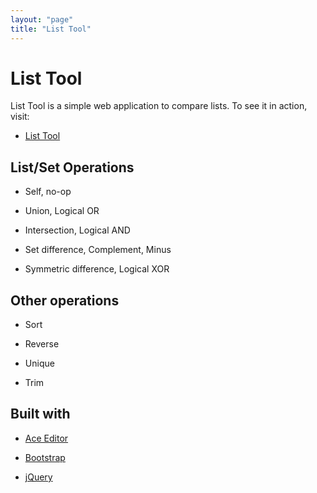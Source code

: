 ```yaml
---
layout: "page"
title: "List Tool"
---
```

# List Tool

List Tool is a simple web application to compare lists. To see it in
action, visit:

- [List Tool](http://skratchdot.github.io/list-tool/)


## List/Set Operations

- Self, no-op

- Union, Logical OR

- Intersection, Logical AND

- Set difference, Complement, Minus

- Symmetric difference, Logical XOR


## Other operations

- Sort

- Reverse

- Unique

- Trim

## Built with

- [Ace Editor](https://github.com/ajaxorg/ace/)

- [Bootstrap](http://twitter.github.com/bootstrap/)

- [jQuery](http://jquery.com/)


